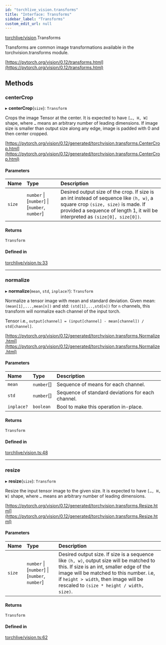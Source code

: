 ```yaml
---
id: "torchlive_vision.transforms"
title: "Interface: Transforms"
sidebar_label: "Transforms"
custom_edit_url: null
---
```


[torchlive/vision](../modules/torchlive_vision.md).Transforms

Transforms are common image transformations available in the
torchvision.transforms module.

[https://pytorch.org/vision/0.12/transforms.html](https://pytorch.org/vision/0.12/transforms.html)

## Methods

### centerCrop

▸ **centerCrop**(`size`): `Transform`

Crops the image Tensor at the center. It is expected to have `[…, H, W]`
shape, where `…` means an arbitrary number of leading dimensions. If image
size is smaller than output size along any edge, image is padded with 0
and then center cropped.

[https://pytorch.org/vision/0.12/generated/torchvision.transforms.CenterCrop.html](https://pytorch.org/vision/0.12/generated/torchvision.transforms.CenterCrop.html)

#### Parameters

| Name | Type | Description |
| :------ | :------ | :------ |
| `size` | `number` \| [`number`] \| [`number`, `number`] | Desired output size of the crop. If size is an int instead of sequence like `(h, w)`, a square crop `(size, size)` is made. If provided a sequence of length 1, it will be interpreted as `(size[0], size[0])`. |

#### Returns

`Transform`

#### Defined in

[torchlive/vision.ts:33](https://github.com/pytorch/live/blob/bb3eb3c/react-native-pytorch-core/src/torchlive/vision.ts#L33)

___

### normalize

▸ **normalize**(`mean`, `std`, `inplace?`): `Transform`

Normalize a tensor image with mean and standard deviation. Given mean:
`(mean[1],...,mean[n])` and std: `(std[1],..,std[n])` for `n` channels,
this transform will normalize each channel of the input torch.

Tensor i.e., `output[channel] = (input[channel] - mean[channel]) / std[channel]`.

[https://pytorch.org/vision/0.12/generated/torchvision.transforms.Normalize.html](https://pytorch.org/vision/0.12/generated/torchvision.transforms.Normalize.html)

#### Parameters

| Name | Type | Description |
| :------ | :------ | :------ |
| `mean` | `number`[] | Sequence of means for each channel. |
| `std` | `number`[] | Sequence of standard deviations for each channel. |
| `inplace?` | `boolean` | Bool to make this operation in-place. |

#### Returns

`Transform`

#### Defined in

[torchlive/vision.ts:48](https://github.com/pytorch/live/blob/bb3eb3c/react-native-pytorch-core/src/torchlive/vision.ts#L48)

___

### resize

▸ **resize**(`size`): `Transform`

Resize the input tensor image to the given size. It is expected to have
`[…, H, W]` shape, where `…` means an arbitrary number of leading
dimensions.

[https://pytorch.org/vision/0.12/generated/torchvision.transforms.Resize.html](https://pytorch.org/vision/0.12/generated/torchvision.transforms.Resize.html)

#### Parameters

| Name | Type | Description |
| :------ | :------ | :------ |
| `size` | `number` \| [`number`] \| [`number`, `number`] | Desired output size. If size is a sequence like `(h, w)`, output size will be matched to this. If size is an int, smaller edge of the image will be matched to this number. i.e, if `height > width`, then image will be rescaled to `(size * height / width, size)`. |

#### Returns

`Transform`

#### Defined in

[torchlive/vision.ts:62](https://github.com/pytorch/live/blob/bb3eb3c/react-native-pytorch-core/src/torchlive/vision.ts#L62)
